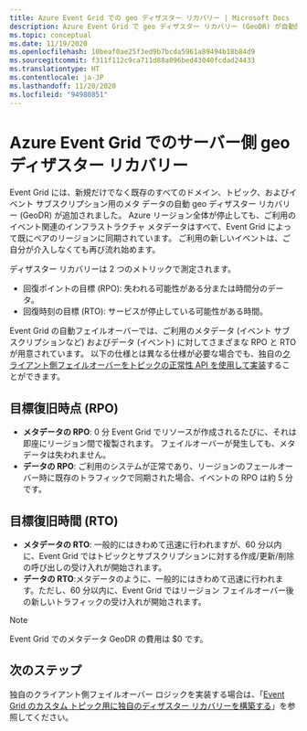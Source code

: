 ```yaml
---
title: Azure Event Grid での geo ディザスター リカバリー | Microsoft Docs
description: Azure Event Grid で geo ディザスター リカバリー (GeoDR) が自動的にサポートされる方法について説明します。
ms.topic: conceptual
ms.date: 11/19/2020
ms.openlocfilehash: 10beaf0ae25f3ed9b7bcda5961a89494b18b84d9
ms.sourcegitcommit: f311f112c9ca711d88a096bed43040fcdad24433
ms.translationtype: HT
ms.contentlocale: ja-JP
ms.lasthandoff: 11/20/2020
ms.locfileid: "94980851"
---
```

# <a name="server-side-geo-disaster-recovery-in-azure-event-grid"></a>Azure Event Grid でのサーバー側 geo ディザスター リカバリー
Event Grid には、新規だけでなく既存のすべてのドメイン、トピック、およびイベント サブスクリプション用のメタ データの自動 geo ディザスター リカバリー (GeoDR) が追加されました。 Azure リージョン全体が停止しても、ご利用のイベント関連のインフラストラクチャ メタデータはすべて、Event Grid によって既にペアのリージョンに同期されています。 ご利用の新しいイベントは、ご自分が介入しなくても再び流れ始めます。 

ディザスター リカバリーは 2 つのメトリックで測定されます。

- 回復ポイントの目標 (RPO): 失われる可能性がある分または時間分のデータ。
- 回復時刻の目標 (RTO): サービスが停止している可能性がある時間。

Event Grid の自動フェイルオーバーでは、ご利用のメタデータ (イベント サブスクリプションなど) およびデータ (イベント) に対してさまざまな RPO と RTO が用意されています。 以下の仕様とは異なる仕様が必要な場合でも、独自の[クライアント側フェイルオーバーをトピックの正常性 API を使用して実装](custom-disaster-recovery.md)することができます。

## <a name="recovery-point-objective-rpo"></a>目標復旧時点 (RPO)
- **メタデータの RPO**: 0 分 Event Grid でリソースが作成されるたびに、それは即座にリージョン間で複製されます。 フェイルオーバーが発生しても、メタデータは失われません。
- **データの RPO**: ご利用のシステムが正常であり、リージョンのフェールオーバー時に既存のトラフィックで同期された場合、イベントの RPO は約 5 分です。

## <a name="recovery-time-objective-rto"></a>目標復旧時間 (RTO)
- **メタデータの RTO**: 一般的にはきわめて迅速に行われますが、60 分以内に、Event Grid ではトピックとサブスクリプションに対する作成/更新/削除の呼び出しの受け入れが開始されます。
- **データの RTO**:メタデータのように、一般的にはきわめて迅速に行われます。ただし、60 分以内に、Event Grid ではリージョン フェイルオーバー後の新しいトラフィックの受け入れが開始されます。

> [!NOTE]
> Event Grid でのメタデータ GeoDR の費用は $0 です。


## <a name="next-steps"></a>次のステップ
独自のクライアント側フェイルオーバー ロジックを実装する場合は、「[Event Grid のカスタム トピック用に独自のディザスター リカバリーを構築する](custom-disaster-recovery.md)」を参照してください。
